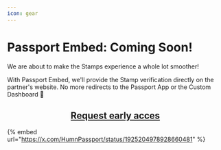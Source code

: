 ```yaml
---
icon: gear
---
```


# Passport Embed: Coming Soon!

We are about to make the Stamps experience a whole lot smoother!

With Passport Embed, we'll provide the Stamp verification directly on the partner's website. No more redirects to the Passport App or the Custom Dashboard 🙌

<h2 align="center"><a href="https://docs.google.com/forms/d/e/1FAIpQLSdTSjRV6NjyTBZEwZxlD2j7EyG0LwU1spoc48BO-xNLiq1s7w/viewform" class="button primary">Request early acces</a></h2>

{% embed url="https://x.com/HumnPassport/status/1925204978928660481" %}


